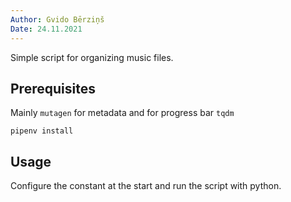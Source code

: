 ```yaml
---
Author: Gvido Bērziņš
Date: 24.11.2021
---
```


Simple script for organizing music files.

## Prerequisites

Mainly `mutagen` for metadata and for progress bar `tqdm`

```
pipenv install
```


## Usage

Configure the constant at the start and run the script with python.
